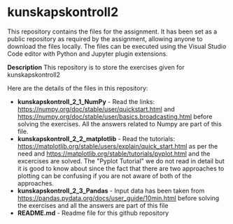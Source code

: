 # kunskapskontroll2
This repository contains the files for the assignment. It has been set as a public repository as required by the assignment, allowing anyone to download the files locally. The files can be executed using the Visual Studio Code editor with Python and Jupyter plugin extensions.

**Description**
This repository is to store the exercises given for kunskapskontroll2

Here are the details of the files in this repository:  
- **kunskapskontroll_2_1_NumPy** - Read the links: https://numpy.org/doc/stable/user/quickstart.html  and https://numpy.org/doc/stable/user/basics.broadcasting.html  before solving the exercises. All the answers related to Numpy are part of this file.
- **kunskapskontroll_2_2_matplotlib** - Read the tutorials: https://matplotlib.org/stable/users/explain/quick_start.html as per the need and https://matplotlib.org/stable/tutorials/pyplot.html and the excercises are solved. The "Pyplot Tutorial" we do not read in detail but it is good to know about since the fact that there are two approaches to plotting can be confusing if you are not aware of both of the approaches.  
- **kunskapskontroll_2_3_Pandas** - Input data has been taken from https://pandas.pydata.org/docs/user_guide/10min.html before solving the exercises and all the answers are part of this file 
- **README.md** - Readme file for this github repository 

